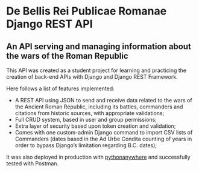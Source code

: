 # De Bellis Rei Publicae Romanae Django REST API
## An API serving and managing information about the wars of the Roman Republic

This API was created as a student project for learning and practicing the creation of back-end APIs with Django and Django REST Framework.

Here follows a list of features implemented:

- A REST API using JSON to send and receive data related to the wars of the Ancient Roman Republic, including its battles, commanders and citations from historic sources, with appropriate validations;
- Full CRUD system, based in user and group permissions;
- Extra layer of security based upon token creation and validation;
- Comes with one custom-admin Django command to import CSV lists of Commanders (dates based in the Ad Urbe Condita counting of years in order to bypass Django’s limitation regarding B.C. dates);

It was also deployed in production with [pythonanywhere](www.pythonanywhere.com) and successfully tested with Postman.
